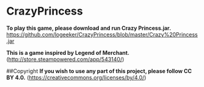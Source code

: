 # CrazyPrincess

**To play this game, please download and run Crazy Princess.jar.**
https://github.com/logeeker/CrazyPrincess/blob/master/Crazy%20Princess.jar

**This is a game inspired by Legend of Merchant.**
(http://store.steampowered.com/app/543140/)

##Copyright
**If you wish to use any part of this project, please follow CC BY 4.0.**
(https://creativecommons.org/licenses/by/4.0/)
